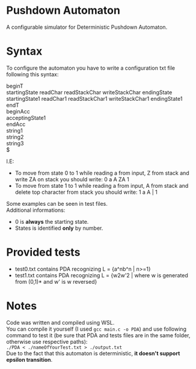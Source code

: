 # Pushdown Automaton
A configurable simulator for Deterministic Pushdown Automaton.

# Syntax
To configure the automaton you have to write a configuration txt file following this syntax:

beginT<br>
startingState readChar readStackChar writeStackChar endingState<br>
startingState1 readChar1 readStackChar1 writeStackChar1 endingState1<br>
endT<br>
beginAcc<br>
acceptingState1<br>
endAcc<br>
string1<br>
string2<br>
string3<br>
$<br>

I.E: 
- To move from state 0 to 1 while reading a from input, Z from stack and write ZA on stack you should write: 0 a A ZA 1
- To move from state 1 to 1 while reading a from input, A from stack and delete top character from stack you should write: 1 a A | 1
<!-- -->
Some examples can be seen in test files.<br>
Additional informations:<br>
- 0 is **always** the starting state.<br>
- States is identified **only** by number.

# Provided tests
- test0.txt contains PDA recognizing L = {a^nb^n | n>=1}
- test1.txt contains PDA recognizing L = {w2w'2 | where w is generated from (0,1)* and w' is w reversed}

# Notes
Code was written and compiled using WSL.<br>
You can compile it yourself (I used `gcc main.c -o PDA`) and use following command to test it (be sure that PDA and tests files are in the same folder, otherwise use respective paths):<br>
`./PDA < ./nameOfYourTest.txt > ./output.txt`<br>
Due to the fact that this automaton is deterministic, **it doesn't support epsilon transition**.
